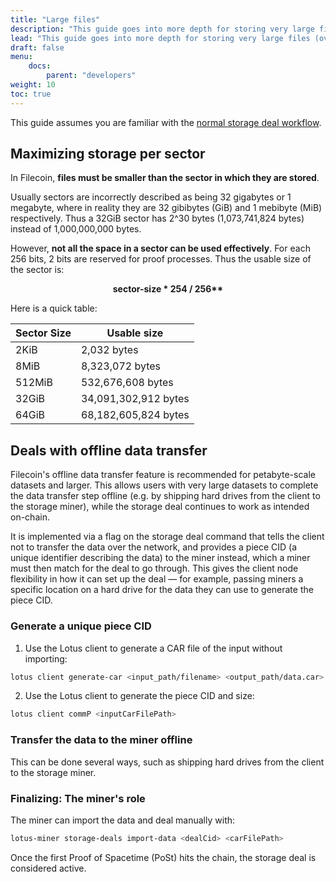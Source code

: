 ```yaml
---
title: "Large files"
description: "This guide goes into more depth for storing very large files (over 1TiB), providing more insights into how data is stored and some best practices."
lead: "This guide goes into more depth for storing very large files (over 1TiB), providing more insights into how data is stored and some best practices."
draft: false
menu:
    docs:
        parent: "developers"
weight: 10
toc: true
---
```


This guide assumes you are familiar with the [normal storage deal workflow](store-data.md).

## Maximizing storage per sector

In Filecoin, **files must be smaller than the sector in which they are stored**.

Usually sectors are incorrectly described as being 32 gigabytes or 1 megabyte, where in reality they are 32 gibibytes (GiB) and 1 mebibyte (MiB) respectively. Thus a 32GiB sector has 2^30 bytes (1,073,741,824 bytes) instead of 1,000,000,000 bytes.

However, **not all the space in a sector can be used effectively**. For each 256 bits, 2 bits are reserved for proof processes. Thus the usable size of the sector is:

<center>
<b>sector-size * 254 / 256**</b>
</center>

Here is a quick table:

| Sector Size | Usable size          |
| ----------- | -------------------- |
| 2KiB        | 2,032 bytes          |
| 8MiB        | 8,323,072 bytes      |
| 512MiB      | 532,676,608 bytes    |
| 32GiB       | 34,091,302,912 bytes |
| 64GiB       | 68,182,605,824 bytes |

## Deals with offline data transfer

Filecoin's offline data transfer feature is recommended for petabyte-scale datasets and larger. This allows users with very large datasets to complete the data transfer step offline (e.g. by shipping hard drives from the client to the storage miner), while the storage deal continues to work as intended on-chain.

It is implemented via a flag on the storage deal command that tells the client not to transfer the data over the network, and provides a piece CID (a unique identifier describing the data) to the miner instead, which a miner must then match for the deal to go through. This gives the client node flexibility in how it can set up the deal — for example, passing miners a specific location on a hard drive for the data they can use to generate the piece CID.

### Generate a unique piece CID

1. Use the Lotus client to generate a CAR file of the input without importing:

```sh
lotus client generate-car <input_path/filename> <output_path/data.car>
```

2. Use the Lotus client to generate the piece CID and size:

```sh
lotus client commP <inputCarFilePath>
```

### Transfer the data to the miner offline

This can be done several ways, such as shipping hard drives from the client to the storage miner.

### Finalizing: The miner's role

The miner can import the data and deal manually with:

```sh
lotus-miner storage-deals import-data <dealCid> <carFilePath>
```

Once the first Proof of Spacetime (PoSt) hits the chain, the storage deal is considered active.
